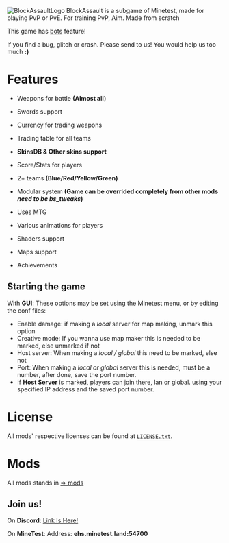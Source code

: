 ![BlockAssaultLogo](menu/header.png)
BlockAssault is a subgame of Minetest, made for playing PvP or PvE. For training PvP, Aim. Made from scratch

This game has [bots](https://github.com/EISHU-MT/bs_bots) feature!

If you find a bug, glitch or crash. Please send to us! You would help us too much **:)**
# Features

- Weapons for battle **(Almost all)**

- Swords support

- Currency for trading weapons

- Trading table for all teams

- **SkinsDB & Other skins support**

- Score/Stats for players

- 2+ teams **(Blue/Red/Yellow/Green)**

- Modular system **(Game can be overrided completely from other mods *need to be bs_tweaks*)**

- Uses MTG

- Various animations for players

- Shaders support

- Maps support

- Achievements

## Starting the game

With **GUI**:
These options may be set using the Minetest menu, or by editing the conf files:

 - Enable damage: if making a _local_ server for map making, unmark this option
 - Creative mode: If you wanna use map maker this is needed to be marked, else unmarked if not
 - Host server: When making a _local / global_ this need to be marked, else not
 - Port: When making a _local or global_ server this is needed, must be a number, after done, save the port number.
 - If **Host Server** is marked, players can join there, lan or global. using your specified IP address and the saved port number.

# License

All mods' respective licenses can be found at [`LICENSE.txt`](LICENSE.txt).

# Mods

All mods stands in [⇒ mods](mods/)

## Join us!

 On **Discord**: [Link Is Here!](https://discord.gg/EWRYqfKXP8)
 
 On **MineTest**: Address: **ehs.minetest.land:54700**
